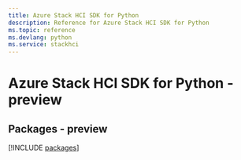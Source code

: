 ```yaml
---
title: Azure Stack HCI SDK for Python
description: Reference for Azure Stack HCI SDK for Python
ms.topic: reference
ms.devlang: python
ms.service: stackhci
---
```

# Azure Stack HCI SDK for Python - preview
## Packages - preview
[!INCLUDE [packages](stack-hci-index.md)]

